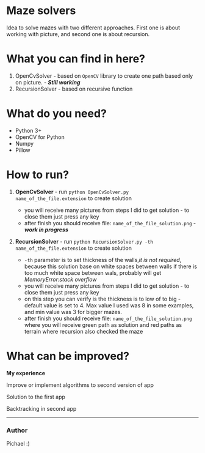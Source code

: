 # Maze solvers

Idea to solve mazes with two different approaches. First one is about working with picture, and second one is about recursion.

# What you can find in here?

1. OpenCvSolver - based on `OpenCV` library to create one path based only on picture. - **_Still working_**
2. RecursionSolver - based on recursive function

# What do you need?

- Python 3+
- OpenCV for Python
- Numpy
- Pillow

# How to run?

1. **OpenCvSolver** -  run ```python OpenCvSolver.py name_of_the_file.extension``` to create solution
    - you will receive many pictures from steps I did to get solution - to close them just press any key
    - after finish you should receive file: <code>name_of_the_file_solution.png</code> - **_work in progress_**
    
2. **RecursionSolver** - run ```python RecursionSolver.py -th name_of_the_file.extension``` to create solution
    - <code>-th</code> parameter is to set thickness of the walls,*it is not required*, because this solution base on white spaces between walls
        if there is too much white space between wals, probably will get *MemoryError:stack overflow*
    - you will receive many pictures from steps I did to get solution - to close them just press any key
    - on this step you can verify is the thickness is to low of to big - default value is set to 4. Max value I used was 
    8 in some examples, and min value was 3 for bigger mazes.
    - after finish you should receive file: <code>name_of_the_file_solution.png</code> where you will receive green path
    as solution and red paths as terrain where recursion also checked the maze

# What can be improved?

**My experience**

Improve or implement algorithms to second version of app

Solution to the first app

Backtracking in second app

***

### Author
Pichael :) 

